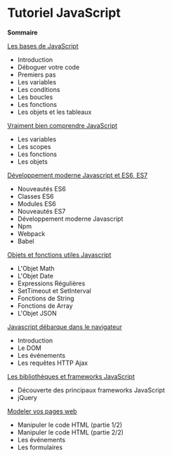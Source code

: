 # Tutoriel JavaScript

**Sommaire**

[Les bases de JavaScript](diapos/lesBasesDeJavaScript.md)
- Introduction
- Déboguer votre code
- Premiers pas
- Les variables
- Les conditions
- Les boucles
- Les fonctions
- Les objets et les tableaux

[Vraiment bien comprendre JavaScript](diapos/vraimentBienComprendreJavaScript.md)
- Les variables
- Les scopes
- Les fonctions
- Les objets

[Développement moderne Javascript et ES6, ES7](diapos/developpementModerneJavascript.md)
- Nouveautés ES6
- Classes ES6
- Modules ES6
- Nouveautés ES7
- Développement moderne Javascript
- Npm
- Webpack
- Babel

[Objets et fonctions utiles Javascript](diapos/objetsEtFonctionsUtilesJavascript.md)
- L'Objet Math
- L'Objet Date
- Expressions Régulières
- SetTimeout et SetInterval
- Fonctions de String
- Fonctions de Array
- L'Objet JSON


[Javascript débarque dans le navigateur](diapos/javascriptDebarqueDansLeNavigateur.md)
- Introduction
- Le DOM
- Les événements
- Les requêtes HTTP Ajax

[Les bibliothèques et frameworks JavaScript](diapos/frameworksJavascript.md)
- Découverte des principaux frameworks JavaScript
- jQuery


[Modeler vos pages web](diapos/modelerVosPagesWeb.md)
- Manipuler le code HTML (partie 1/2)
- Manipuler le code HTML (partie 2/2)
- Les événements
- Les formulaires
